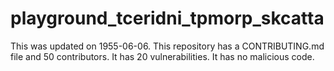 # playground_tceridni_tpmorp_skcatta
This was updated on 1955-06-06.
This repository has a CONTRIBUTING.md file and 50 contributors.
It has 20 vulnerabilities. 
It has no malicious code.
